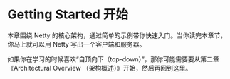 Getting Started 开始
========================

本章围绕 Netty 的核心架构，通过简单的示例带你快速入门。当你读完本章节，你马上就可以用 Netty 写出一个客户端和服务器。

如果你在学习的时候喜欢“自顶向下（top-down）”，那你可能需要要从第二章《Architectural Overview （架构概述）》开始，然后再回到这里。